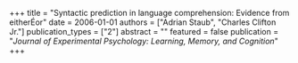 +++
title = "Syntactic prediction in language comprehension: Evidence from eitherÉor"
date = 2006-01-01
authors = ["Adrian Staub", "Charles Clifton Jr."]
publication_types = ["2"]
abstract = ""
featured = false
publication = "*Journal of Experimental Psychology: Learning, Memory, and Cognition*"
+++

